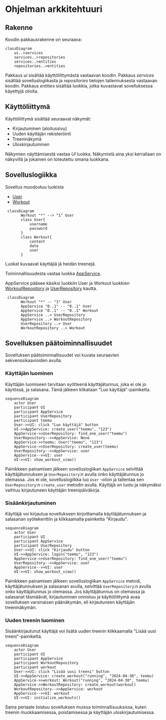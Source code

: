 # Ohjelman arkkitehtuuri

## Rakenne

Koodin pakkausrakenne on seuraava:

```mermaid
classDiagram
    ui..>services
    services..>repositories
    services..>entities
    repositories..>entities
```
Pakkaus _ui_ sisältää käyttöliittymästä vastaavan koodin. Pakkaus _services_ sisältää sovelluslogiikasta ja _repositories_ tietojen tallennuksesta vastaavan koodin. Pakkaus _entities_ sisältää luokkia, jotka kuvastavat sovelluksessa käyettyjä olioita. 

## Käyttöliittymä

Käyttöliittymä sisältää seuraavat näkymät:
- Kirjautuminen (aloitussivu)
- Uuden käyttäjän rekisteröinti
- Treeninäkymä
- Uloskirjautuminen

Näkymien näyttämisestä vastaa _UI_ luokka. Näkymistä aina yksi kerrallaan on näkyvillä ja jokainen on toteutettu omana luokkana.

## Sovelluslogiikka

Sovellus muodostuu luokista 

- [User](https://github.com/annica-henriette/ot-harjoitustyo/blob/master/src/entities/user.py)
- [Workout](https://github.com/annica-henriette/ot-harjoitustyo/blob/master/src/entities/workout.py)

```mermaid
 classDiagram
       Workout "*" --> "1" User
       class User{
           username
           password
       }
       class Workout{
           content
           date
           user
       }
```

Luokat kuvaavat käyttäjiä jä heidän treenejä. 

Toiminnallisuudesta vastaa luokka [AppService](https://github.com/annica-henriette/ot-harjoitustyo/blob/master/src/services/app_service.py).

AppService pääsee käsiksi luokkiin User ja Workout luokkien [WorkoutRepository](https://github.com/annica-henriette/ot-harjoitustyo/blob/master/src/repositories/workout_repository.py) ja [UserRepository](https://github.com/annica-henriette/ot-harjoitustyo/blob/master/src/repositories/user_repository.py) kautta.

```mermaid
 classDiagram
       Workout "*" -- "1" User
       AppService "0..1" -- "0..1" User
       AppService "0..1" -- "0..1" Workout
       AppService ..> UserRepository
       AppService ..> WorkoutRepository
       UserRepository ..> User
       WorkoutRepository ..> Workout
```

## Sovelluksen päätoiminnallisuudet

Sovelluksen päätoiminnallisuudet voi kuvata seuraavien sekvenssikaavioiden avulla.

### Käyttäjän luominen

Käyttäjän luomiseen tarvitaan syötteenä käyttäjätunnus, joka ei ole jo käytössä, ja salasana. Tämä jälkeen klikataan "Luo käyttäjä"-painiketta.

```mermaid
sequenceDiagram
    actor User
    participant UI
    participant AppService
    participant UserRepository
    participant teemu
    User->>UI: click "Luo käyttäjä" button
    UI->>AppService: create_user("teemu", "123")
    AppService->>UserRepository: find_one_user("teemu")
    UserRepository-->>AppService: None
    AppService->>teemu: User("teemu", "123")
    AppService->>UserRepository: create_user(teemu)
    UserRepository-->>AppService: user
    AppService-->>UI: user
    UI->>UI: show_workout_view()
```

Painikkeen painamisen jälkeen sovelluslogiikan `AppService` selvittää käyttäjätunnuksen ja `UserRepository`:n avulla onko käyttäjätunnus jo olemassa. Jos ei ole, sovelluslogiikka luo `User` -olion ja tallentaa sen `UserRepository`:n `create_user` metodin avulla. Käyttäjä on luotu ja näkymäksi vaihtuu kirjautuneen käyttäjän treenipäiväkirja. 

### Sisäänkirjautuminen

Käyttäjä voi kirjautua sovellukseen kirjoittamalla käyttäjätunnuksen ja salasanan syötekenttiin ja klikkaamalla painiketta "Kirjaudu".

```mermaid
sequenceDiagram
    actor User
    participant UI
    participant AppService
    participant UserRepository
    User->>UI: click "Kirjaudu" button
    UI->>AppService: login("teemu", "123")
    AppService->>UserRepository: find_one_user("teemu")
    UserRepository-->>AppService: user
    AppService-->>UI: user
    UI->>UI: show_workout_view()
```

Painikkeen painamisen jälkeen sovelluslogiikan `AppService` metodi, käyttäjätunnuksen ja salasanan avulla, selvittää `UserRepository`:n avulla onko käyttäjätunnus jo olemassa. Jos käyttäjätunnus on olemassa ja salasanat täsmäävät, kirjautuminen onnistuu ja käyttöliittymä avaa sovelluksen varsinaisen päänäkymän, eli kirjautuneen käyttäjän treeninäkymän.

### Uuden treenin luominen

Sisäänkirjautunut käyttäjä voi lisätä uuden treenin klikkaamalla "Lisää uusi treeni"-painiketta.

```mermaid
sequenceDiagram
    actor User
    participant UI
    participant AppService
    participant WorkoutRepository
    participant workout
    User->>UI: click "Lisää uusi treeni" button
    UI->>AppService: create_workout("running", "2024-04-30", teemu)
    AppService->>workout: Workout("running", "2024-04-30", teemu)
    AppService->>WorkoutRepository: create_workout(workout)
    WorkoutRepository-->>AppService: workout
    AppService-->>UI: workout
    UI->>UI: initialize_workouts()
```

Sama periaate toistuu sovelluksen muissa toiminnallisuuksissa, kuten treenin muokkaamisessa, poistamisessa
ja käyttäjän uloskirjautumisessa.